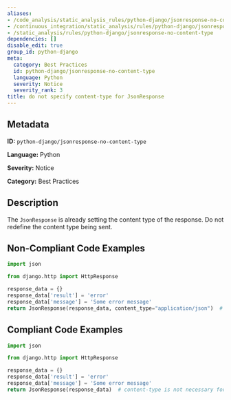 ```yaml
---
aliases:
- /code_analysis/static_analysis_rules/python-django/jsonresponse-no-content-type
- /continuous_integration/static_analysis/rules/python-django/jsonresponse-no-content-type
- /static_analysis/rules/python-django/jsonresponse-no-content-type
dependencies: []
disable_edit: true
group_id: python-django
meta:
  category: Best Practices
  id: python-django/jsonresponse-no-content-type
  language: Python
  severity: Notice
  severity_rank: 3
title: do not specify content-type for JsonResponse
---
```

<!--  SOURCED FROM https://github.com/DataDog/datadog-static-analyzer-rule-docs -->


## Metadata
**ID:** `python-django/jsonresponse-no-content-type`

**Language:** Python

**Severity:** Notice

**Category:** Best Practices

## Description
The `JsonResponse` is already setting the content type of the response. Do not redefine the content type being sent.

## Non-Compliant Code Examples
```python
import json

from django.http import HttpResponse

response_data = {}
response_data['result'] = 'error'
response_data['message'] = 'Some error message'
return JsonResponse(response_data, content_type="application/json")  # content-type is not necessary for JsonResponse
```

## Compliant Code Examples
```python
import json

from django.http import HttpResponse

response_data = {}
response_data['result'] = 'error'
response_data['message'] = 'Some error message'
return JsonResponse(response_data)  # content-type is not necessary for JsonResponse
```
